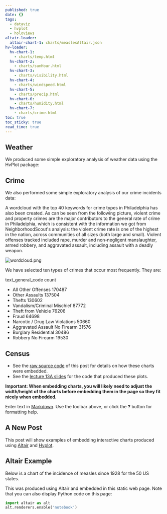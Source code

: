 ```yaml
---
published: true
date: {}
tags:
  - dataviz
  - hvplot
  - holoviews
altair-loader:
  altair-chart-1: charts/measlesAltair.json
hv-loader:
  hv-chart-1:
    - charts/temp.html
  hv-chart-2:
    - charts/sunHour.html
  hv-chart-3:
    - charts/visibility.html
  hv-chart-4:
    - charts/windspeed.html
  hv-chart-5:
    - charts/precip.html
  hv-chart-6:
    - charts/humidity.html
  hv-chart-7:
    - charts/crime.html
toc: true
toc_sticky: true
read_time: true
---
```

## **Weather**

We produced some simple exploratory analysis of weather data using the HvPlot package:   
   
<div id="hv-chart-1"></div>
<div id="hv-chart-2"></div>
<div id="hv-chart-3"></div>
<div id="hv-chart-4"></div>
<div id="hv-chart-5"></div>
<div id="hv-chart-6"></div>
   

## **Crime**

We also performed some simple exploratory analysis of our crime incidents data:  
   
<div id="hv-chart-7"></div>   
   
A wordcloud with the top 40 keywords for crime types in Philadelphia has also been created. As can be seen from the following picture, violent crime and property crimes are the major contributors to the general rate of crime in Philadelphia, which is consistent with the information we got from NeighborhoodScout's analysis: the violent crime rate is one of the highest in the nation, across communities of all sizes (both large and small). Violent offenses tracked included rape, murder and non-negligent manslaughter, armed robbery, and aggravated assault, including assault with a deadly weapon.    
   
![wordcloud.png]({{site.baseurl}}/assets/image/wordcloud.png)


We have selected ten types of crimes that occur most frequently. They are:

   text_general_code	      count
- All Other Offenses	         170487
- Other Assaults	            137504
- Thefts	                 130602
- Vandalism/Criminal Mischief	    87772
- Theft from Vehicle	         76206
- Fraud	                    64698
- Narcotic / Drug Law Violations	 50660
- Aggravated Assault No Firearm	    31576
- Burglary Residential	         30486
- Robbery No Firearm	         19530


## **Census**




- See the [raw source code](https://raw.githubusercontent.com/MUSA-550-Fall-2020/github-pages-starter/master/_posts/2019-04-13-measles-charts.md) of this post for details on how these charts were embedded.
- See the [lecture 13A slides](https://github.com/MUSA-550-Fall-2020/week-13/blob/master/lecture-13A.ipynb) for the code that produced these plots.

**Important: When embedding charts, you will likely need to adjust the width/height of the charts before embedding them in the page so they fit nicely when embedded.**

Enter text in [Markdown](http://daringfireball.net/projects/markdown/). Use the toolbar above, or click the **?** button for formatting help.



## A New Post

This post will show examples of embedding interactive charts produced using [Altair](https://altair-viz.github.io) and [Hvplot](https://hvplot.pyviz.org/).

## Altair Example

Below is a chart of the incidence of measles since 1928 for the 50 US states.

<div id="altair-chart-1"></div>

This was produced using Altair and embedded in this static web page. Note that you can also display Python code on this page:

```python
import altair as alt
alt.renderers.enable('notebook')
```
